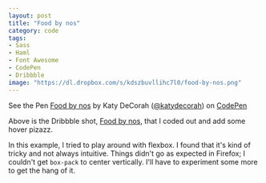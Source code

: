 ```yaml
---
layout: post
title: "Food by nos"
category: code
tags: 
- Sass
- Haml
- Font Awesome
- CodePen
- Dribbble
image: "https://dl.dropbox.com/s/kdszbuvllihc7l0/food-by-nos.png"
---
```


<p data-height="400" data-theme-id="97" data-slug-hash="Kyabd" data-user="katydecorah" data-default-tab="result" class='codepen'>See the Pen <a href='http://codepen.io/katydecorah/pen/Kyabd'>Food by nos</a> by Katy DeCorah (<a href='http://codepen.io/katydecorah'>@katydecorah</a>) on <a href='http://codepen.io'>CodePen</a></p>

Above is the Dribbble shot, [Food by nos](http://dribbble.com/shots/1355254-Food), that I coded out and add some hover pizazz.

In this example, I tried to play around with flexbox. I found that it's kind of tricky and not always intuitive. Things didn't go as expected in Firefox; I couldn't get `box-pack` to center vertically. I'll have to experiment some more to get the hang of it.
